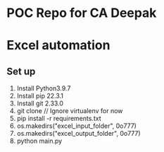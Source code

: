 # POC Repo for CA Deepak
# Excel automation

## Set up
1. Install Python3.9.7
2. Install pip 22.3.1
3. Install git 2.33.0
4. git clone
// Ignore virtualenv for now
5. pip install -r requirements.txt
6. os.makedirs("excel_input_folder", 0o777)
7. os.makedirs("excel_output_folder", 0o777)
6. python main.py
